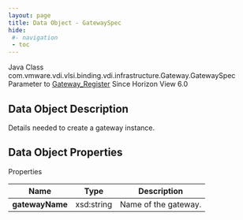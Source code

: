 ```yaml
---
layout: page
title: Data Object - GatewaySpec
hide:
 #- navigation
 - toc
---
```






Java Class
    com.vmware.vdi.vlsi.binding.vdi.infrastructure.Gateway.GatewaySpec
Parameter to
     [Gateway_Register](vdi.infrastructure.Gateway.md#register)
Since 
    Horizon View 6.0

## Data Object Description 

Details needed to create a gateway instance. 

## Data Object Properties

Properties

Name |  Type |  Description   
---|---|---  
**gatewayName**|  xsd:string|  Name of the gateway.   
  
  

  

